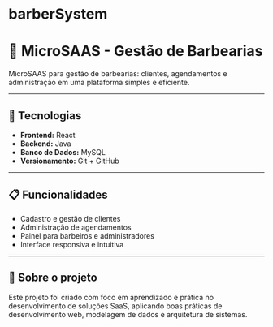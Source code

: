 # barberSystem
# 💈 MicroSAAS - Gestão de Barbearias

MicroSAAS para gestão de barbearias: clientes, agendamentos e administração em uma plataforma simples e eficiente.

---

## 🚀 Tecnologias

- **Frontend:** React  
- **Backend:** Java  
- **Banco de Dados:** MySQL  
- **Versionamento:** Git + GitHub  

---

## 📋 Funcionalidades

- Cadastro e gestão de clientes  
- Administração de agendamentos  
- Painel para barbeiros e administradores  
- Interface responsiva e intuitiva  

---


## 📖 Sobre o projeto

Este projeto foi criado com foco em aprendizado e prática no desenvolvimento de soluções SaaS, aplicando boas práticas de desenvolvimento web, modelagem de dados e arquitetura de sistemas.

